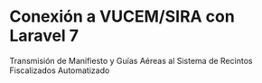 # Conexión a VUCEM/SIRA con Laravel 7
Transmisión de Manifiesto y Guías Aéreas al Sistema de Recintos Fiscalizados Automatizado 
